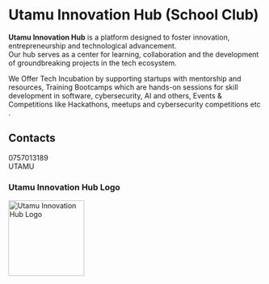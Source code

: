 # Utamu Innovation Hub (School Club)

**Utamu Innovation Hub** is a platform designed to foster innovation, entrepreneurship and technological advancement.<br> Our hub serves as a center for learning, collaboration and the development of groundbreaking projects in the tech ecosystem.

We Offer Tech Incubation by supporting startups with mentorship and resources, Training Bootcamps which are hands-on sessions for skill development in software, cybersecurity, AI and others, Events & Competitions like Hackathons, meetups and cybersecurity competitions etc .

## Contacts
0757013189<br>
UTAMU

### Utamu Innovation Hub Logo
<img src="images/logo.jpg" alt="Utamu Innovation Hub Logo" width="150" height="150">

